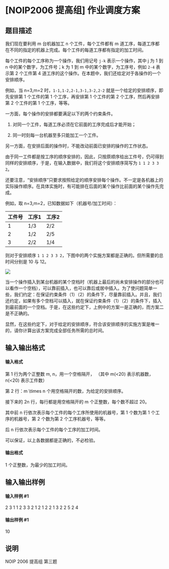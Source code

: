 
# [NOIP2006 提高组] 作业调度方案
## 题目描述
我们现在要利用 m 台机器加工 n 个工件，每个工件都有 m 道工序，每道工序都在不同的指定的机器上完成。每个工件的每道工序都有指定的加工时间。

每个工件的每个工序称为一个操作，我们用记号 `j-k` 表示一个操作，其中 j 为 1 到 n 中的某个数字，为工件号；k 为 1 到 m 中的某个数字，为工序号，例如 `2-4` 表示第 2 个工件第 4 道工序的这个操作。在本题中，我们还给定对于各操作的一个安排顺序。

例如，当 n=3,m=2 时，`1-1,1-2,2-1,3-1,3-2,2-2` 就是一个给定的安排顺序，即先安排第 1 个工件的第 1 个工序，再安排第 1 个工件的第 2 个工序，然后再安排第 2 个工件的第 1 个工序，等等。

一方面，每个操作的安排都要满足以下的两个约束条件。

1. 对同一个工件，每道工序必须在它前面的工序完成后才能开始；

2. 同一时刻每一台机器至多只能加工一个工件。

另一方面，在安排后面的操作时，不能改动前面已安排的操作的工作状态。

由于同一工件都是按工序的顺序安排的，因此，只按原顺序给出工件号，仍可得到同样的安排顺序，于是，在输入数据中，我们将这个安排顺序简写为 `1 1 2 3 3 2`。

还要注意，“安排顺序”只要求按照给定的顺序安排每个操作。不一定是各机器上的实际操作顺序。在具体实施时，有可能排在后面的某个操作比前面的某个操作先完成。

例如，取 n=3,m=2，已知数据如下（机器号/加工时间）：


工件号 |工序1 |工序2
-|-|-
1  |  1/3  |  2/2
2  |  1/2  |  2/5
3  |  2/2  |  1/4

则对于安排顺序 `1 1 2 3 3 2`，下图中的两个实施方案都是正确的。但所需要的总时间分别是 10 与 12。

![](https://cdn.luogu.com.cn/upload/image_hosting/0pmzuibb.png)


当一个操作插入到某台机器的某个空档时（机器上最后的尚未安排操作的部分也可以看作一个空档），可以靠前插入，也可以靠后或居中插入。为了使问题简单一些，我们约定：在保证约束条件（1）（2）的条件下，尽量靠前插入。并且，我们还约定，如果有多个空档可以插入，就在保证约束条件（1）（2）的条件下，插入到最前面的一个空档。于是，在这些约定下，上例中的方案一是正确的，而方案二是不正确的。

显然，在这些约定下，对于给定的安排顺序，符合该安排顺序的实施方案是唯一的，请你计算出该方案完成全部任务所需的总时间。

## 输入输出格式
#### 输入格式

第 1 行为两个正整数 m, n，用一个空格隔开，
（其中 m(&lt;20) 表示机器数，n(&lt;20) 表示工件数）

第 2 行：m \times n 个用空格隔开的数，为给定的安排顺序。

接下来的 2n 行，每行都是用空格隔开的 m 个正整数，每个数不超过 20。

其中前 n 行依次表示每个工件的每个工序所使用的机器号，第 1 个数为第 1 个工序的机器号，第 2 个数为第 2 个工序机器号，等等。

后 n 行依次表示每个工件的每个工序的加工时间。

可以保证，以上各数据都是正确的，不必检验。

#### 输出格式

1 个正整数，为最少的加工时间。

## 输入输出样例
#### 输入样例 #1
2 3
1 1 2 3 3 2
1 2 
1 2 
2 1
3 2 
2 5 
2 4

#### 输出样例 #1
10
## 说明
NOIP 2006 提高组 第三题

